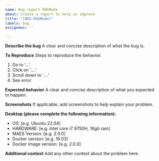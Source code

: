 ```yaml
---
name: Bug report ROSMode
about: Create a report to help us improve
title: "[BUG-ROSMode]"
labels: bug
assignees: ''

---
```


**Describe the bug**
A clear and concise description of what the bug is.

**To Reproduce**
Steps to reproduce the behavior:
1. Go to '...'
2. Click on '....'
3. Scroll down to '....'
4. See error

**Expected behavior**
A clear and concise description of what you expected to happen.

**Screenshots**
If applicable, add screenshots to help explain your problem.

**Desktop (please complete the following information):**
 - OS: [e.g. Ubuntu 22.04]
 - HARDWARE: [e.g. Intel core i7 9750H, 16gb ram]
 - MAES Version: [e.g. 2.0.0]
 - Docker version: [e.g. 19.03]
 - Docker image version: [e.g. 2.0.0]

**Additional context**
Add any other context about the problem here.

